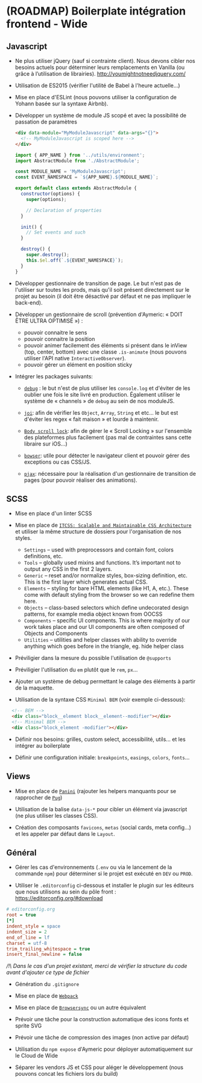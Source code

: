 # (ROADMAP) Boilerplate intégration frontend - Wide

## Javascript

- Ne plus utiliser jQuery (sauf si contrainte client). Nous devons cibler nos besoins actuels pour déterminer leurs remplacements en Vanilla (ou grâce à l’utilisation de librairies). http://youmightnotneedjquery.com/

- Utilisation de ES2015 (vérifier l'utilité de Babel à l'heure actuelle...)

- Mise en place d'ESLint (nous pouvons utiliser la configuration de Yohann basée sur la syntaxe Airbnb).

- Développer un système de module JS scopé et avec la possibilité de passation de paramètres
    ```html
    <div data-module="MyModuleJavascript" data-args="{}">
      <!-- MyModuleJavascript is scoped here -->
    </div>
    ```

    ```js
    import { APP_NAME } from '../utils/environment';
    import AbstractModule from './AbstractModule';

    const MODULE_NAME = 'MyModuleJavascript';
    const EVENT_NAMESPACE = `${APP_NAME}.${MODULE_NAME}`;

    export default class extends AbstractModule {
      constructor(options) {
        super(options);

        // Declaration of properties
      }

      init() {
        // Set events and such
      }

      destroy() {
        super.destroy();
        this.$el.off(`.${EVENT_NAMESPACE}`);
      }
    }
    ```

- Développer gestionnaire de transition de page. Le but n'est pas de l'utiliser sur toutes les prods, mais qu'il soit présent directement sur le projet au besoin (il doit être désactivé par défaut et ne pas impliquer le back-end).

- Développer un gestionnaire de scroll (prévention d'Aymeric: « DOIT ÊTRE ULTRA OPTIMISÉ ») :
  - pouvoir connaitre le sens
  - pouvoir connaitre la position
  - pouvoir animer facilement des éléments si présent dans le inView (top, center, bottom) avec une classe `.is-animate` (nous pouvons utiliser l'API native `InteractiveObserver`).
  - pouvoir gérer un élément en position sticky


- Intégrer les packages suivants:
  - [`debug`](https://www.npmjs.com/package/debug) : le but n'est de plus utiliser les `console.log` et d'éviter de les oublier une fois le site livré en production. Également utiliser le système de « channels » de `debug` au sein de nos moduleJS.

  - [`joi`](https://www.npmjs.com/package/joi): afin de vérifier les `Object`, `Array`, `String` et etc... le but est d'éviter les regex « fait maison » et lourde à maintenir.

  - [`Body scroll lock`](https://www.npmjs.com/package/body-scroll-lock): afin de gérer le « Scroll Locking » sur l'ensemble des plateformes plus facilement (pas mal de contraintes sans cette libraire sur iOS...)

  - [`bowser`](https://www.npmjs.com/package/bowser): utile pour détecter le navigateur client et pouvoir gérer des exceptions ou cas CSS/JS.

  - [`pjax`](https://www.npmjs.com/package/pjax): nécessaire pour la réalisation d'un gestionnaire de transition de pages (pour pouvoir réaliser des animations). 


## SCSS

- Mise en place d'un linter SCSS

- Mise en place de [`ITCSS: Scalable and Maintainable CSS Architecture`](https://www.npmjs.com/package/pjax) et utiliser la même structure de dossiers pour l'organisation de nos styles.
  - `Settings` – used with preprocessors and contain font, colors definitions, etc.
  - `Tools` – globally used mixins and functions. It’s important not to output any CSS in the first 2 layers.
  - `Generic` – reset and/or normalize styles, box-sizing definition, etc. This is the first layer which generates actual CSS.
  - `Elements` – styling for bare HTML elements (like H1, A, etc.). These come with default styling from the browser so we can redefine them here.
  - `Objects` – class-based selectors which define undecorated design patterns, for example media object known from OOCSS
  - `Components` – specific UI components. This is where majority of our work takes place and our UI components are often composed of Objects and Components
  - `Utilities` – utilities and helper classes with ability to override anything which goes before in the triangle, eg. hide helper class



- Préviligier dans la mesure du possible l'utilisation de `@supports`

- Préviligier l'utilisation du `em` plutôt que le `rem`, `px`... 

- Ajouter un système de debug permettant le calage des éléments à partir de la maquette.

- Utilisation de la syntaxe CSS `Minimal BEM` (voir exemple ci-dessous):
```html
  <!-- BEM -->
  <div class="block__element block__element--modifier"></div>
  <!-- Minimal BEM -->
  <div class="block_element -modifier"></div>
```
  

- Définir nos besoins: grilles, custom select, accessibilité, utils... et les intégrer au boilerplate

- Définir une configuration initiale: `breakpoints`, `easings`, `colors`, `fonts`... 


## Views

- Mise en place de [`Panini`](https://www.npmjs.com/package/panini) (rajouter les helpers manquants pour se rapprocher de [`Pug`](https://www.npmjs.com/package/pug))

- Utilisation de la balise `data-js-*` pour cibler un élément via javascript (ne plus utiliser les classes CSS).

- Création des composants `favicons`, `metas` (social cards, meta config...) et les appeler par défaut dans le `Layout`.   


## Général

- Gérer les cas d'environnements (`.env` ou via le lancement de la commande `npm`) pour déterminer si le projet est exécuté en `DEV` ou `PROD`.

- Utiliser le `.editorconfig` ci-dessous et installer le plugin sur les éditeurs que nous utilisons au sein du pôle front : https://editorconfig.org/#download
```ini
# editorconfig.org
root = true
[*]
indent_style = space
indent_size = 2
end_of_line = lf
charset = utf-8
trim_trailing_whitespace = true
insert_final_newline = false
``` 

_/!\ Dans le cas d'un projet existant, merci de vérifier la structure du code avant d'ajouter ce type de fichier_

- Génération du `.gitignore`

- Mise en place de [`Webpack`](https://webpack.js.org/)

- Mise en place de [`Browsersync`](https://browsersync.io/) ou un autre équivalent

- Prévoir une tâche pour la construction automatique des icons fonts et sprite SVG

- Prévoir une tâche de compression des images (non active par défaut)

- Utilisation du `npm expose` d'Aymeric pour déployer automatiquement sur le Cloud de Wide

- Séparer les vendors JS et CSS pour aléger le développement (nous pouvons concat les fichiers lors du build)




